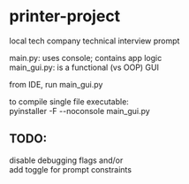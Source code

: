# printer-project

local tech company technical interview prompt

main.py: uses console; contains app logic<br>
main_gui.py: is a functional (vs OOP) GUI

from IDE, run main_gui.py

to compile single file executable:<br>
pyinstaller -F --noconsole main_gui.py

## TODO:
disable debugging flags and/or<br>
add toggle for prompt constraints
